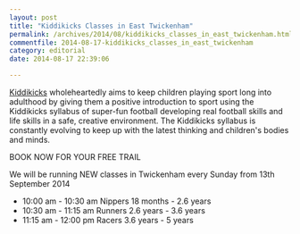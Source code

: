 ```yaml
---
layout: post
title: "Kiddikicks Classes in East Twickenham"
permalink: /archives/2014/08/kiddikicks_classes_in_east_twickenham.html
commentfile: 2014-08-17-kiddikicks_classes_in_east_twickenham
category: editorial
date: 2014-08-17 22:39:06

---
```


[Kiddikicks](/directory/childrens/201407171738) wholeheartedly aims to keep children playing sport long into adulthood by giving them a positive introduction to sport using the Kiddikicks syllabus of super-fun football developing real football skills and life skills in a safe, creative environment. The Kiddikicks syllabus is constantly evolving to keep up with the latest thinking and children's bodies and minds.

BOOK NOW FOR YOUR FREE TRAIL

We will be running NEW classes in Twickenham every Sunday from 13th September 2014

-   10:00 am - 10:30 am Nippers 18 months - 2.6 years
-   10:30 am - 11:15 am Runners 2.6 years - 3.6 years
-   11:15 am - 12:00 pm Racers 3.6 years - 5 years
